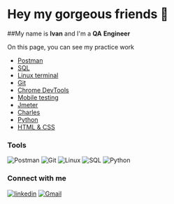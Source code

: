 # Hey my gorgeous friends 👋

##My name is __Ivan__ and I'm a __QA__ __Engineer__

 On this page, you can see my practice work
- [ Postman](https://github.com/ivanshybut/Postman)
- [SQL](https://github.com/ivanshybut/SQL)
- [Linux terminal](https://github.com/ivanshybut/QA_group_25/blob/main/terminal_git_1.txt)
- [Git](https://github.com/ivanshybut/Git) 
- [Chrome DevTools](https://github.com/ivanshybut/Chrome_DevTools)
- [Mobile testing]()
- [Jmeter](https://github.com/ivanshybut/Jmeter)
- [Charles]()
- [Python](https://github.com/ivanshybut/Python_course)
- [HTML & CSS](https://github.com/ivanshybut/Space)


### Tools

![Postman](https://img.shields.io/badge/-Postman-090909?style=for-the-badge&logo=Postman)
![Git](https://img.shields.io/badge/-Git-090909?style=for-the-badge&logo=Git)
![Linux](https://img.shields.io/badge/-Linux-090909?style=for-the-badge&logo=Linux)
![SQL](https://img.shields.io/badge/-Sql-090909?style=for-the-badge&logo=MySql)
![Python](https://img.shields.io/badge/-Python-090909?style=for-the-badge&logo=Python)


### Connect with me
[![linkedin](https://img.shields.io/badge/-Linkedin-3498db?style=for-the-badge&logo=linkedin)](https://www.linkedin.com/in/ivanshybut)
[![Gmail](https://img.shields.io/badge/-Gmail-eef2f3?style=for-the-badge&logo=Gmail)](https://ivanshybut92@gmail.com)










